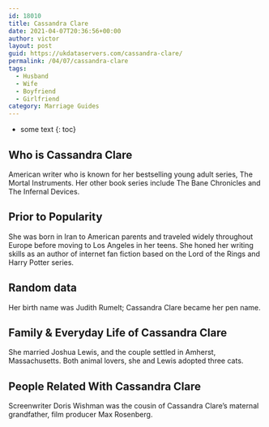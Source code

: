 ```yaml
---
id: 18010
title: Cassandra Clare
date: 2021-04-07T20:36:56+00:00
author: victor
layout: post
guid: https://ukdataservers.com/cassandra-clare/
permalink: /04/07/cassandra-clare
tags:
  - Husband
  - Wife
  - Boyfriend
  - Girlfriend
category: Marriage Guides
---
```


* some text
{: toc}


## Who is Cassandra Clare



American writer who is known for her bestselling young adult series, The Mortal Instruments. Her other book series include The Bane Chronicles and The Infernal Devices.

                
                
                
## Prior to Popularity



She was born in Iran to American parents and traveled widely throughout Europe before moving to Los Angeles in her teens. She honed her writing skills as an author of internet fan fiction based on the Lord of the Rings and Harry Potter series.

                
                
                
## Random data



Her birth name was Judith Rumelt; Cassandra Clare became her pen name.

                
                
                
## Family & Everyday Life of Cassandra Clare



She married Joshua Lewis, and the couple settled in Amherst, Massachusetts. Both animal lovers, she and Lewis adopted three cats.

                
                
                
## People Related With Cassandra Clare



Screenwriter Doris Wishman was the cousin of Cassandra Clare&#8217;s maternal grandfather, film producer Max Rosenberg.

                
              
            
          
          
          